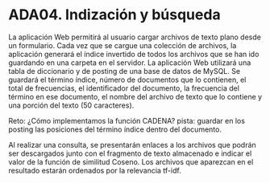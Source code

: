 # ADA04. Indización y búsqueda

La aplicación Web permitirá al usuario cargar archivos de texto plano desde un formulario. Cada vez que se cargue una colección de archivos, la aplicación generará el índice invertido de todos los archivos que se han ido guardando en una carpeta en el servidor. La aplicación Web utilizará una tabla de diccionario y de posting de una base de datos de MySQL. Se guardará el término índice, número de documentos que lo contienen, el total de frecuencias, el identificador del documento, la frecuencia del término en ese documento, el nombre del archivo de texto que lo contiene y una porción del texto (50 caracteres).

Reto: ¿Cómo implementamos la función CADENA? pista: guardar en los posting las posiciones del término índice dentro del documento.

Al realizar una consulta, se presentarán enlaces a los archivos que podrán ser descargados junto con el fragmento de texto almacenado e indicar el valor de la función de similitud Coseno. Los archivos que aparezcan en el resultado estarán ordenados por la relevancia tf-idf.
